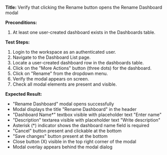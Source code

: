 **Title:** Verify that clicking the Rename button opens the Rename Dashboard modal

**Preconditions:**
  1. At least one user-created dashboard exists in the Dashboards table.

**Test Steps:**
  1. Login to the workspace as an authenticated user.
  2. Navigate to the Dashboard List page.
  3. Locate a user-created dashboard row in the dashboards table.
  4. Click on the "More Actions" button (three dots) for the dashboard.
  5. Click on "Rename" from the dropdown menu.
  6. Verify the modal appears on screen.
  7. Check all modal elements are present and visible.


**Expected Result:**
* "Rename Dashboard" modal opens successfully
* Modal displays the title "Rename Dashboard" in the header
* "Dashboard Name*" textbox visible with placeholder text "Enter name"
* "Description" textarea visible with placeholder text "Write description"
* Asterisk (*) indicator shows the dashboard name field is required
* "Cancel" button present and clickable at the bottom
* "Save changes" button present at the bottom
* Close button (X) visible in the top right corner of the modal
* Modal overlay appears behind the modal dialog